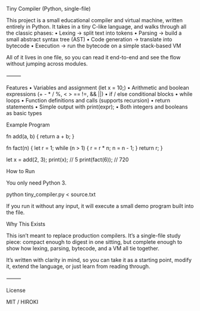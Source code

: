 Tiny Compiler (Python, single-file)

This project is a small educational compiler and virtual machine, written entirely in Python.
It takes in a tiny C-like language, and walks through all the classic phases:
	•	Lexing → split text into tokens
	•	Parsing → build a small abstract syntax tree (AST)
	•	Code generation → translate into bytecode
	•	Execution → run the bytecode on a simple stack-based VM

All of it lives in one file, so you can read it end-to-end and see the flow without jumping across modules.

⸻

Features
	•	Variables and assignment (let x = 10;)
	•	Arithmetic and boolean expressions (+ - * / %, < > == !=, && ||)
	•	if / else conditional blocks
	•	while loops
	•	Function definitions and calls (supports recursion)
	•	return statements
	•	Simple output with print(expr);
	•	Both integers and booleans as basic types

Example Program

fn add(a, b) { return a + b; }

fn fact(n) {
  let r = 1;
  while (n > 1) {
    r = r * n;
    n = n - 1;
  }
  return r;
}

let x = add(2, 3);
print(x);       // 5
print(fact(6)); // 720

How to Run

You only need Python 3.

python tiny_compiler.py < source.txt

If you run it without any input, it will execute a small demo program built into the file.

Why This Exists

This isn’t meant to replace production compilers.
It’s a single-file study piece: compact enough to digest in one sitting,
but complete enough to show how lexing, parsing, bytecode, and a VM all tie together.

It’s written with clarity in mind, so you can take it as a starting point,
modify it, extend the language, or just learn from reading through.

⸻

License

MIT / HIROKI
